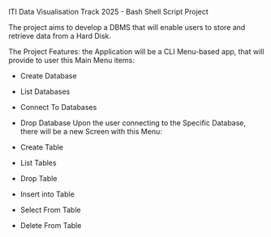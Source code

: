 ITI Data Visualisation Track 2025 - Bash Shell Script Project

The project aims to develop a DBMS that will enable users to store and retrieve data from a Hard Disk.

The Project Features: the Application will be a CLI Menu-based app, that will provide to user this Main Menu items:

- Create Database
- List Databases
- Connect To Databases
- Drop Database
Upon the user connecting to the Specific Database, there will be a new Screen with this Menu:

- Create Table 
- List Tables
- Drop Table
- Insert into Table
- Select From Table
- Delete From Table
